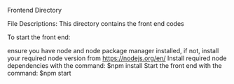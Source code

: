 Frontend Directory

File Descriptions: This directory contains the front end codes

To start the front end:

ensure you have node and node package manager installed, if not, install your required node version from https://nodejs.org/en/
Install required node dependencies with the command: $npm install
Start the front end with the command: $npm start